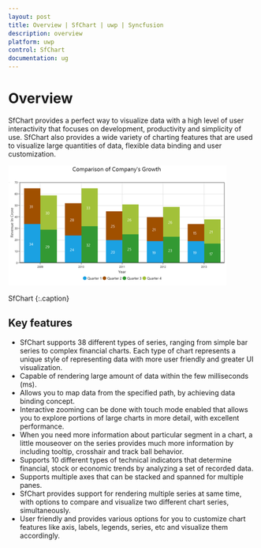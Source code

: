 ```yaml
---
layout: post
title: Overview | SfChart | uwp | Syncfusion
description: overview
platform: uwp
control: SfChart
documentation: ug
---
```


# Overview

SfChart provides a perfect way to visualize data with a high level of user interactivity that focuses on development, productivity and simplicity of use. SfChart also provides a wide variety of charting features that are used to visualize large quantities of data, flexible data binding and user customization.



![](Overview_images/Overview_img1.png)



SfChart
{:.caption}



## Key features

* SfChart supports 38 different types of series, ranging from simple bar series to complex financial charts. Each type of chart represents a unique style of representing data with more user friendly and greater UI visualization.
* Capable of rendering large amount of data within the few milliseconds (ms). 
* Allows you to map data from the specified path, by achieving data binding concept.
* Interactive zooming can be done with touch mode enabled that allows you to explore portions of large charts in more detail, with excellent performance.
* When you need more information about particular segment in a chart, a little mouseover on the series provides much more information by including tooltip, crosshair and track ball behavior.
* Supports 10 different types of technical indicators that determine financial, stock or economic trends by analyzing a set of recorded data. 
* Supports multiple axes that can be stacked and spanned for multiple panes.
* SfChart provides support for rendering multiple series at same time, with options to compare and visualize two different chart series, simultaneously.
* User friendly and provides various options for you to customize chart features like axis, labels, legends, series, etc and visualize them accordingly. 



